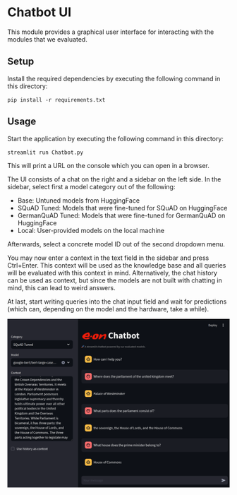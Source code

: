 # Chatbot UI

This module provides a graphical user interface for interacting with
the modules that we evaluated.

## Setup

Install the required dependencies by executing the following command in this
directory:

```console
pip install -r requirements.txt
```

## Usage

Start the application by executing the following command in this directory:

```console
streamlit run Chatbot.py
```

This will print a URL on the console which you can open in a browser.

The UI consists of a chat on the right and a sidebar on the left side.
In the sidebar, select first a model category out of the following:

- Base: Untuned models from HuggingFace
- SQuAD Tuned: Models that were fine-tuned for SQuAD on HuggingFace
- GermanQuAD Tuned: Models that were fine-tuned for GermanQuAD on HuggingFace
- Local: User-provided models on the local machine

Afterwards, select a concrete model ID out of the second dropdown menu.

You may now enter a context in the text field in the sidebar and press Ctrl+Enter.
This context will be used as the knowledge base and all queries will be evaluated
with this context in mind.
Alternatively, the chat history can be used as context, but since the models are
not built with chatting in mind, this can lead to weird answers.

At last, start writing queries into the chat input field and wait for predictions
(which can, depending on the model and the hardware, take a while).

![UI Demo](../assets/chatbot-ui-demo.png)
